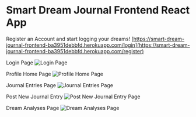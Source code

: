 # Smart Dream Journal Frontend React App

Register an Account and start logging your dreams!
[https://smart-dream-journal-frontend-ba3951debbfd.herokuapp.com/login](https://smart-dream-journal-frontend-ba3951debbfd.herokuapp.com/register)

Login Page
![Login Page](https://github.com/ctlaultdel/smart-dream-journal-frontend/blob/main/pictures/loginPage.png)

Profile Home Page
![Profile Home Page](https://github.com/ctlaultdel/smart-dream-journal-frontend/blob/main/pictures/profilepage.png)

Journal Entries Page
![Journal Entries Page](https://github.com/ctlaultdel/smart-dream-journal-frontend/blob/main/pictures/journalentries.png)

Post New Journal Entry
![Post New Journal Entry Page](https://github.com/ctlaultdel/smart-dream-journal-frontend/blob/main/pictures/postnewentry.png)

Dream Analyses Page
![Dream Analyses Page](https://github.com/ctlaultdel/smart-dream-journal-frontend/blob/main/pictures/journalanalyses.png)


